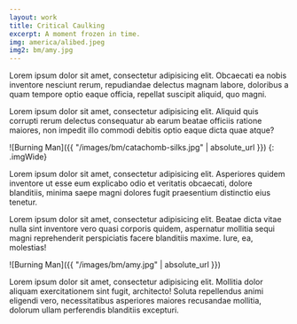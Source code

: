 ```yaml
---
layout: work
title: Critical Caulking
excerpt: A moment frozen in time.
img: america/alibed.jpeg
img2: bm/amy.jpg
---
```


Lorem ipsum dolor sit amet, consectetur adipisicing elit. Obcaecati ea nobis inventore nesciunt rerum, repudiandae delectus magnam labore, doloribus a quam tempore optio eaque officia, repellat suscipit aliquid, quo magni.

Lorem ipsum dolor sit amet, consectetur adipisicing elit. Aliquid quis corrupti rerum delectus consequatur ab earum beatae officiis ratione maiores, non impedit illo commodi debitis optio eaque dicta quae atque?

![Burning Man]({{ "/images/bm/catachomb-silks.jpg" | absolute_url }})
{: .imgWide}

Lorem ipsum dolor sit amet, consectetur adipisicing elit. Asperiores quidem inventore ut esse eum explicabo odio et veritatis obcaecati, dolore blanditiis, minima saepe magni dolores fugit praesentium distinctio eius tenetur.

Lorem ipsum dolor sit amet, consectetur adipisicing elit. Beatae dicta vitae nulla sint inventore vero quasi corporis quidem, aspernatur mollitia sequi magni reprehenderit perspiciatis facere blanditiis maxime. Iure, ea, molestias!

![Burning Man]({{ "/images/bm/amy.jpg" | absolute_url }})

Lorem ipsum dolor sit amet, consectetur adipisicing elit. Mollitia dolor aliquam exercitationem sint fugit, architecto! Soluta repellendus animi eligendi vero, necessitatibus asperiores maiores recusandae mollitia, dolorum ullam perferendis blanditiis excepturi.